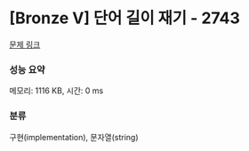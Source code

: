 # [Bronze V] 단어 길이 재기 - 2743 

[문제 링크](https://www.acmicpc.net/problem/2743) 

### 성능 요약

메모리: 1116 KB, 시간: 0 ms

### 분류

구현(implementation), 문자열(string)

